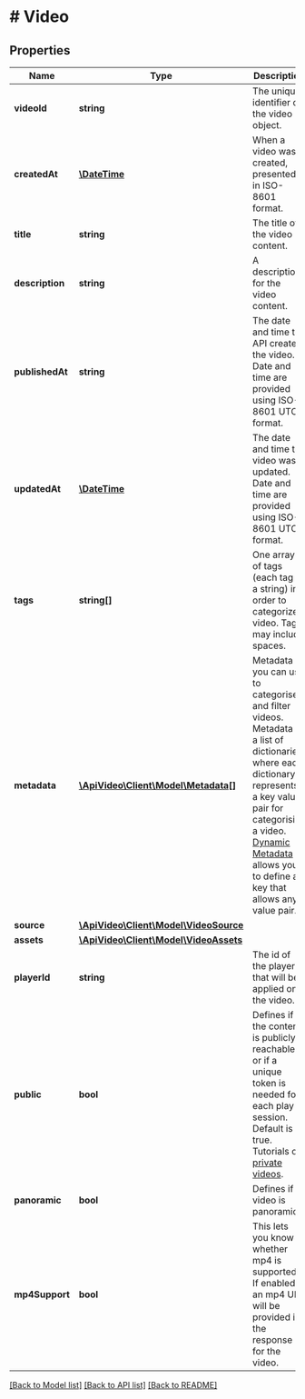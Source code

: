 # # Video

## Properties

Name | Type | Description | Notes
------------ | ------------- | ------------- | -------------
**videoId** | **string** | The unique identifier of the video object. |
**createdAt** | [**\DateTime**](\DateTime.md) | When a video was created, presented in ISO-8601 format. | [optional]
**title** | **string** | The title of the video content. |
**description** | **string** | A description for the video content. | [optional]
**publishedAt** | **string** | The date and time the API created the video. Date and time are provided using ISO-8601 UTC format. | [optional]
**updatedAt** | [**\DateTime**](\DateTime.md) | The date and time the video was updated. Date and time are provided using ISO-8601 UTC format. | [optional]
**tags** | **string[]** | One array of tags (each tag is a string) in order to categorize a video. Tags may include spaces. | [optional]
**metadata** | [**\ApiVideo\Client\Model\Metadata[]**](Metadata.md) | Metadata you can use to categorise and filter videos. Metadata is a list of dictionaries, where each dictionary represents a key value pair for categorising a video. [Dynamic Metadata](https://api.video/blog/endpoints/dynamic-metadata) allows you to define a key that allows any value pair. | [optional]
**source** | [**\ApiVideo\Client\Model\VideoSource**](VideoSource.md) |  | [optional]
**assets** | [**\ApiVideo\Client\Model\VideoAssets**](VideoAssets.md) |  | [optional]
**playerId** | **string** | The id of the player that will be applied on the video. | [optional]
**public** | **bool** | Defines if the content is publicly reachable or if a unique token is needed for each play session. Default is true. Tutorials on [private videos](https://api.video/blog/endpoints/private-videos). | [optional]
**panoramic** | **bool** | Defines if video is panoramic. | [optional]
**mp4Support** | **bool** | This lets you know whether mp4 is supported. If enabled, an mp4 URL will be provided in the response for the video. | [optional]

[[Back to Model list]](../../README.md#models) [[Back to API list]](../../README.md#endpoints) [[Back to README]](../../README.md)
